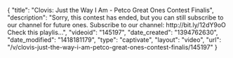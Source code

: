 {
    "title": "Clovis: Just the Way I Am - Petco Great Ones Contest Finalis",
    "description": "Sorry, this contest has ended, but you can still subscribe to our channel for future ones. Subscribe to our channel: http:\/\/bit.ly\/12dY9oO Check this playlis...",
    "videoid": "145197",
    "date_created": "1394762630",
    "date_modified": "1418181179",
    "type": "captivate",
    "layout": "video",
    "url": "\/v\/clovis-just-the-way-i-am-petco-great-ones-contest-finalis\/145197"
}